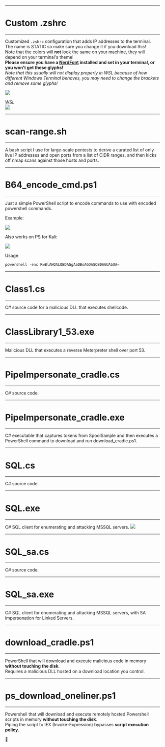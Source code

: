-----
# Custom .zshrc
-----
Customized `.zshrc` configuration that adds IP addresses to the terminal.  
The name is STATIC so make sure you change it if you download this!  
Note that the colors will **not** look the same on your machine, they will depend on your terminal's theme!  
__Please ensure you have a [NerdFont](https://www.nerdfonts.com/) installed and set in your terminal, or you won't get these glyphs!__  
*Note that this usually will not display properly in WSL because of how different Windows Terminal behaves, you may need to change the brackets and remove some glyphs!*

![](https://i.imgur.com/el16Csd.png)

*WSL*  
![](https://i.imgur.com/HDcwSWR.png)

-----
# scan-range.sh
-----
A bash script I use for large-scale pentests to derive a curated list of only live IP addresses and open ports from a list of CIDR ranges, and then kicks off nmap scans against those hosts and ports.

-----
# B64_encode_cmd.ps1
-----
Just a simple PowerShell script to encode commands to use with encoded powershell commands.

Example:

![](https://i.imgur.com/ewLWGNe.png)

Also works on PS for Kali:

![](https://i.imgur.com/BMibZv1.png)

Usage:
```powershell
powershell -enc RwBlAHQALQBDAGgAaQBsAGQASQB0AGUAbQA=
```

-----
# Class1.cs
-----
C# source code for a malicious DLL that executes shellcode.

-----
# ClassLibrary1_53.exe
-----
Malicious DLL that executes a reverse Meterpreter shell over port 53.

-----
# PipeImpersonate_cradle.cs
-----
C# source code.

-----
# PipeImpersonate_cradle.exe
-----
C# executable that captures tokens from SpoolSample and then executes a PowerShell command to download and run download_cradle.ps1.

-----
# SQL.cs
-----
C# source code.

-----
# SQL.exe
-----
C# SQL client for enumerating and attacking MSSQL servers.
![](https://i.imgur.com/iRdLiY5.png)

-----
# SQL_sa.cs
-----
C# source code.

-----
# SQL_sa.exe
-----
C# SQL client for enumerating and attacking MSSQL servers, with SA impersonation for Linked Servers.

-----
# download_cradle.ps1
-----
PowerShell that will download and execute malicious code in memory **without touching the disk**. <br />
Requires a malicious DLL hosted on a download location you control.

-----
# ps_download_oneliner.ps1
-----
Powershell that will download and execute remotely hosted Powershell scripts in memory **without touching the disk**. <br />
Piping the script to IEX (Invoke-Expression) bypasses **script execution policy**.
  
  
  
  
  
👀
